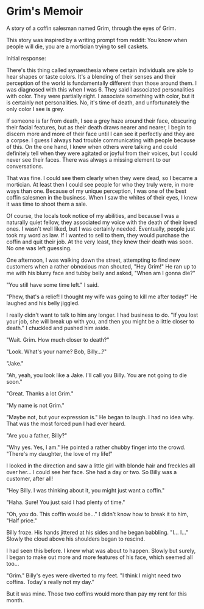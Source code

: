 # Grim's Memoir
A story of a coffin salesman named Grim, through the eyes of Grim.

This story was inspired by a writing prompt from reddit: You know when people will die, you are a mortician trying to sell caskets.

Initial response:

There's this thing called synaesthesia where certain individuals are able to hear shapes or taste colors. It's a blending of their senses and their perception of the world is fundamentally different than those around them. I was diagnosed with this when I was 6. They said I associated personalities with color. They were partially right. I associate something with color, but it is certainly not personalities. No, it's time of death, and unfortunately the only color I see is grey.

If someone is far from death, I see a grey haze around their face, obscuring their facial features, but as their death draws nearer and nearer, I begin to discern more and more of their face until I can see it perfectly and they are a corpse. I guess I always had trouble communicating with people because of this. On the one hand, I knew when others were talking and could definitely tell when they were agitated or joyful from their voices, but I could never see their faces. There was always a missing element to our conversations.

That was fine. I could see them clearly when they were dead, so I became a mortician. At least then I could see people for who they truly were, in more ways than one. Because of my unique perception, I was one of the best coffin salesmen in the business. When I saw the whites of their eyes, I knew it was time to shoot them a sale.

Of course, the locals took notice of my abilities, and because I was a naturally quiet fellow, they associated my voice with the death of their loved ones. I wasn't well liked, but I was certainly needed. Eventually, people just took my word as law. If I wanted to sell to them, they would purchase the coffin and quit their job. At the very least, they knew their death was soon. No one was left guessing.

One afternoon, I was walking down the street, attempting to find new customers when a rather obnoxious man shouted, "Hey Grim!" He ran up to me with his blurry face and tubby belly and asked, "When am I gonna die?"

"You still have some time left." I said.

"Phew, that's a relief! I thought my wife was going to kill me after today!" He laughed and his belly jiggled.

I really didn't want to talk to him any longer. I had business to do. "If you lost your job, she will break up with you, and then you might be a little closer to death." I chuckled and pushed him aside.

"Wait. Grim. How much closer to death?"

"Look. What's your name? Bob, Billy...?"

"Jake."

"Ah, yeah, you look like a Jake. I'll call you Billy. You are not going to die soon."

"Great. Thanks a lot Grim."

"My name is not Grim."

"Maybe not, but your expression is." He began to laugh. I had no idea why. That was the most forced pun I had ever heard.

"Are you a father, Billy?"

"Why yes. Yes, I am." He pointed a rather chubby finger into the crowd. "There's my daughter, the love of my life!"

I looked in the direction and saw a little girl with blonde hair and freckles all over her... I could see her face. She had a day or two. So Billy was a customer, after all!

"Hey Billy. I was thinking about it, you might just want a coffin."

"Haha. Sure! You just said I had plenty of time."

"Oh, _you_ do. This coffin would be..." I didn't know how to break it to him, "Half price."

Billy froze. His hands jittered at his sides and he began babbling. "I... I..." Slowly the cloud above his shoulders began to rescind.

I had seen this before. I knew what was about to happen. Slowly but surely, I began to make out more and more features of his face, which seemed all too...

"Grim." Billy's eyes were diverted to my feet. "I think I might need two coffins. Today's really not my day."

But it was mine. Those two coffins would more than pay my rent for this month.
